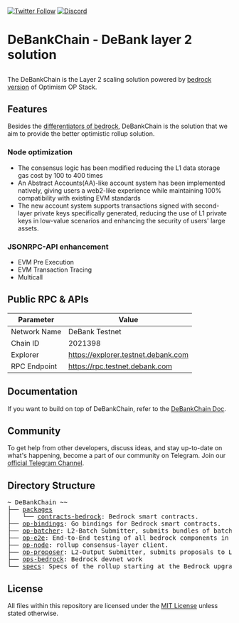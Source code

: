[![Twitter Follow](https://img.shields.io/twitter/follow/DeBankDeFi?style=social)](https://twitter.com/DeBankDeFi)
[![Discord](https://img.shields.io/discord/984015101017346058?color=%235865F2&label=Discord&logo=discord&logoColor=%23fff)](https://discord.com/invite/KYuj8DE)
# DeBankChain - DeBank layer 2 solution
##
The DeBankChain is the Layer 2 scaling solution powered by [bedrock version](https://community.optimism.io/docs/developers/bedrock/) of Optimism OP Stack.


## Features

Besides the [differentiators of bedrock](https://community.optimism.io/docs/developers/bedrock/differences/), DeBankChain is the solution that we aim to provide the better optimistic rollup solution.

### Node optimization

- The consensus logic has been modified reducing the L1 data storage gas cost by 100 to 400 times
- An Abstract Accounts(AA)-like account system has been implemented natively, giving users a web2-like experience while maintaining 100% compatibility with existing EVM standards
- The new account system supports transactions signed with second-layer private keys specifically generated, reducing the use of L1 private keys in low-value scenarios and enhancing the security of users' large assets.

### JSONRPC-API enhancement

- EVM Pre Execution
- EVM Transaction Tracing
- Multicall

## Public RPC & APIs

| Parameter | Value |
| -------------- | ------------------- |
| Network Name   | DeBank Testnet      |
| Chain ID       | 2021398             |
| Explorer       | https://explorer.testnet.debank.com |
| RPC Endpoint   | https://rpc.testnet.debank.com |

## Documentation

If you want to build on top of DeBankChain, refer to the [DeBankChain Doc](https://github.com/DeBankDeFi/DeBankChain/tree/main/docs/build).

## Community

To get help from other developers, discuss ideas, and stay up-to-date on what's happening, become a part of our community on Telegram. Join our [official Telegram Channel](https://t.me/DeBankEN).

## Directory Structure

<pre>
~ DeBankChain ~~
├── <a href="./packages">packages</a>
│   └── <a href="./packages/contracts-bedrock">contracts-bedrock</a>: Bedrock smart contracts.
├── <a href="./op-bindings">op-bindings</a>: Go bindings for Bedrock smart contracts.
├── <a href="./op-batcher">op-batcher</a>: L2-Batch Submitter, submits bundles of batches to L1
├── <a href="./op-e2e">op-e2e</a>: End-to-End testing of all bedrock components in Go
├── <a href="./op-node">op-node</a>: rollup consensus-layer client.
├── <a href="./op-proposer">op-proposer</a>: L2-Output Submitter, submits proposals to L1
├── <a href="./ops-bedrock">ops-bedrock</a>: Bedrock devnet work
└── <a href="./specs">specs</a>: Specs of the rollup starting at the Bedrock upgrade
</pre>

## License

All files within this repository are licensed under the [MIT License](https://github.com/DeBankDeFi/DeBankChain/blob/main/LICENSE) unless stated otherwise.
